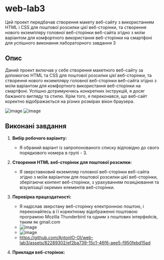 # web-lab3
Цей проект передбачав створення макету веб-сайту з використанням HTML і CSS для поштової розсилки цієї  веб-сторінки, та створення нового екземпляру головної веб-сторінки веб-сайта згідно з моїм варіантом для комфортного використання веб-сторінки на смартфоні для успішного виконання лабораторного завдання 3

## Опис
Даний проект включав у себе створення макетного веб-сайту за допомогою HTML та CSS для поштової розсилки цієї  веб-сторінки, та створення нового екземпляру головної веб-сторінки веб-сайта згідно з моїм варіантом для комфортного використання веб-сторінки на смартфоні. Успішно дотримуючись конкретних інструкцій, я досяг бажаного вигляду та стилю. Крім того, я переконався, що веб-сайт коректно відображається на різних розмірах вікон браузера.

![image](https://github.com/AntonIO-OI/web-lab1/assets/82289302/04e0dc90-0533-4cb8-8a8e-b974ceb37e7b)
![image](https://github.com/AntonIO-OI/web-lab3/assets/82289302/fc4fa60c-a817-4259-8bed-c1717831a65a)


## Виконані завдання

1. **Вибір робочого варіанту:**
   - Я обраний варіант із запропонованого списку відповідно до свого порядкового номера в групі - 3.

2. **Створення HTML веб-сторінок для поштової розсилки:**
   - Я зверставновий екземпляр головної веб-сторінки веб-сайта згідно з моїм варіантом для поштової розсилки цієї веб-сторінки, зберігаючи контент веб-сторінки, з урахуванням позиціювання та візуалізації окремих елементів веб-сторінки.

3. **Перевірка працездатності:**
   - Я надіслав зверстану веб-сторінку електронною поштою, і переконайтесь в її коректному відображенні поштовою програмою Mozilla Thunderbird та одним з поштових інтерфейсів, таким як gmail.com
   - ![image](https://github.com/AntonIO-OI/web-lab3/assets/82289302/6cd88e75-73bc-492f-a3b8-34d65f574b60)
   - ![image](https://github.com/AntonIO-OI/web-lab3/assets/82289302/dd60f98c-cefa-4498-8e56-1d76cc7b8605)
   - https://github.com/AntonIO-OI/web-lab3/assets/82289302/ef2ba739-15c1-46f6-aee5-f950febd15ad


4. **Приклади веб-сторінок:**
